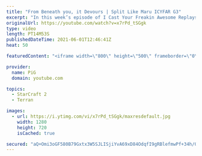 ```yaml
---
title: "From Beneath you, it Devours | Split Like Maru ICYFAR G3"
excerpt: "In this week’s episode of I Cast Your Freakin Awesome Replays (ICYFAR) players sent in their replays where they were they “microed like never before”.   CURRENT ICYFAR CHALLANGE: Mineral Maverick - You're only allowed to take 1 gas geyser in total. Send submissions to fluxiorsc@gmail.com as attachment"
originalUrl: https://youtube.com/watch?v=x7rPd_tSGgk
type: video
length: PT14M53S
publishedDateTime: 2021-06-01T12:46:41Z
heat: 50

featuredContent: "<iframe width=\"800\" height=\"500\" frameborder=\"0\" src=\"https://www.youtube.com/embed/x7rPd_tSGgk\" allow=\"accelerometer; autoplay; encrypted-media; gyroscope; picture-in-picture\" allowfullscreen></iframe>"

provider:
  name: PiG
  domain: youtube.com

topics:
  - StarCraft 2
  - Terran

images:
  - url: https://i.ytimg.com/vi/x7rPd_tSGgk/maxresdefault.jpg
    width: 1280
    height: 720
    isCached: true

secured: "aQ+Omi3oGF580B79Gxtx3W5SJLISjiYvA69xD84OdqfI9gRBlefmwPf+34h/OkUvnQpRf4QaVVSTP99RarSAbqwSW/SkwV1DNuq4ssgTHKZsXh/lqXVBebmWyAuc0/Zq1a58IqtwCn0n7hxu/zgB1HOIw4AtNRQxfhRLeG3d561ymucdVTPbHKXQf4AcxqsoN+e7tLocKEgaavGesiQaHd2gb/FASR9GgXtrEOB6HBKragabaZa+beP0pzSpggwy9ql/SWN1qJMtWeAJKYupftMpwT1tfKLXpNNQWM7dU9tDSW2qGosrc3qvR7GpYRBosqI0oPiluYDQDBHxQesr6oYziapfyoVt+UNLPYOf9niYKqClHuHNdQRhfSFnpoWxUI+044is/x91ObjExzJXVUaNq7U+HRKynkh/oRGIeRs=;dB9cKmU4BIDiItM8VXhC2g=="
---
```


